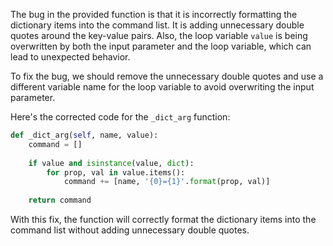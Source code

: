 The bug in the provided function is that it is incorrectly formatting the dictionary items into the command list. It is adding unnecessary double quotes around the key-value pairs. Also, the loop variable `value` is being overwritten by both the input parameter and the loop variable, which can lead to unexpected behavior.

To fix the bug, we should remove the unnecessary double quotes and use a different variable name for the loop variable to avoid overwriting the input parameter.

Here's the corrected code for the `_dict_arg` function:

```python
def _dict_arg(self, name, value):
    command = []
    
    if value and isinstance(value, dict):
        for prop, val in value.items():
            command += [name, '{0}={1}'.format(prop, val)]
    
    return command
```

With this fix, the function will correctly format the dictionary items into the command list without adding unnecessary double quotes.
